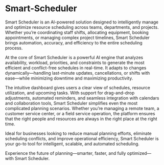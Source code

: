 # Smart-Scheduler
Smart Scheduler is an AI-powered solution designed to intelligently manage and optimize resource scheduling across teams, departments, and projects. Whether you’re coordinating staff shifts, allocating equipment, booking appointments, or managing complex project timelines, Smart Scheduler brings automation, accuracy, and efficiency to the entire scheduling process.

At the core of Smart Scheduler is a powerful AI engine that analyzes availability, workload, priorities, and constraints to generate the most efficient and conflict-free schedules in real-time. It adapts to changes dynamically—handling last-minute updates, cancellations, or shifts with ease—while minimizing downtime and maximizing productivity.

The intuitive dashboard gives users a clear view of schedules, resource utilization, and upcoming tasks. With support for drag-and-drop adjustments, automated reminders, and seamless integration with calendars and collaboration tools, Smart Scheduler simplifies even the most complicated planning scenarios. Whether you’re managing a remote team, a customer service center, or a field service operation, the platform ensures that the right people and resources are always in the right place at the right time.

Ideal for businesses looking to reduce manual planning efforts, eliminate scheduling conflicts, and improve operational efficiency, Smart Scheduler is your go-to tool for intelligent, scalable, and automated scheduling.

Experience the future of planning—smarter, faster, and fully optimized—with Smart Scheduler.
